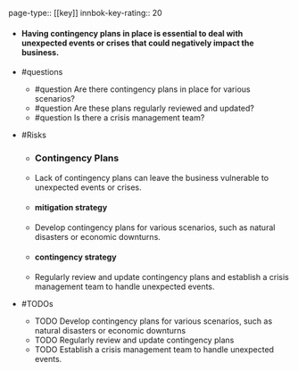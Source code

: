 page-type:: [[key]]
innbok-key-rating:: 20
- #### Having contingency plans in place is essential to deal with unexpected events or crises that could negatively impact the business.
- #questions
  - #question Are there contingency plans in place for various scenarios?
  - #question Are these plans regularly reviewed and updated?
  - #question Is there a crisis management team?
- #Risks

  - ### Contingency Plans
  - Lack of contingency plans can leave the business vulnerable to unexpected events or crises.
  - #### mitigation strategy
  - Develop contingency plans for various scenarios, such as natural disasters or economic downturns.
  - #### contingency strategy
  - Regularly review and update contingency plans and establish a crisis management team to handle unexpected events.
- #TODOs
  - TODO Develop contingency plans for various scenarios, such as natural disasters or economic downturns
  - TODO  Regularly review and update contingency plans
  - TODO  Establish a crisis management team to handle unexpected events.



